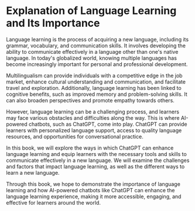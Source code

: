 Explanation of Language Learning and Its Importance
=================================================================

Language learning is the process of acquiring a new language, including its grammar, vocabulary, and communication skills. It involves developing the ability to communicate effectively in a language other than one's native language. In today's globalized world, knowing multiple languages has become increasingly important for personal and professional development.

Multilingualism can provide individuals with a competitive edge in the job market, enhance cultural understanding and communication, and facilitate travel and exploration. Additionally, language learning has been linked to cognitive benefits, such as improved memory and problem-solving skills. It can also broaden perspectives and promote empathy towards others.

However, language learning can be a challenging process, and learners may face various obstacles and difficulties along the way. This is where AI-powered chatbots, such as ChatGPT, come into play. ChatGPT can provide learners with personalized language support, access to quality language resources, and opportunities for conversational practice.

In this book, we will explore the ways in which ChatGPT can enhance language learning and equip learners with the necessary tools and skills to communicate effectively in a new language. We will examine the challenges and factors that impact language learning, as well as the different ways to learn a new language.

Through this book, we hope to demonstrate the importance of language learning and how AI-powered chatbots like ChatGPT can enhance the language learning experience, making it more accessible, engaging, and effective for learners around the world.

